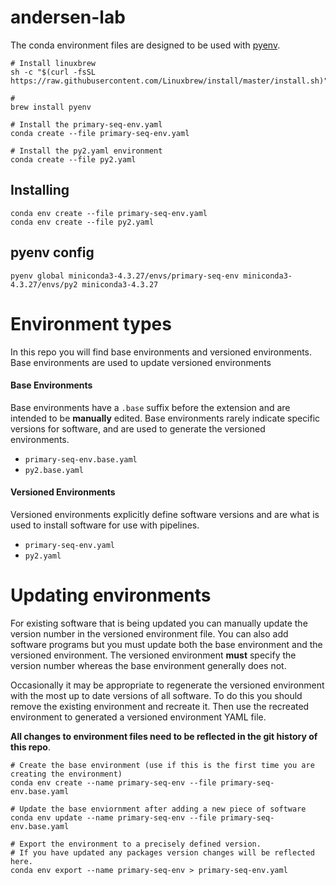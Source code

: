 # andersen-lab

The conda environment files are designed to be used with [pyenv](https://github.com/pyenv/pyenv).

```
# Install linuxbrew
sh -c "$(curl -fsSL https://raw.githubusercontent.com/Linuxbrew/install/master/install.sh)"

#
brew install pyenv

# Install the primary-seq-env.yaml
conda create --file primary-seq-env.yaml

# Install the py2.yaml environment
conda create --file py2.yaml
```


## Installing

```
conda env create --file primary-seq-env.yaml
conda env create --file py2.yaml
```

## pyenv config

```
pyenv global miniconda3-4.3.27/envs/primary-seq-env miniconda3-4.3.27/envs/py2 miniconda3-4.3.27
```

# Environment types

In this repo you will find base environments and versioned environments. Base environments are used to update versioned environments

#### Base Environments

Base environments have a `.base` suffix before the extension and are intended to be __manually__ edited. Base environments rarely indicate specific versions for software, and are used to generate the versioned environments.

* `primary-seq-env.base.yaml`
* `py2.base.yaml`

#### Versioned Environments

Versioned environments explicitly define software versions and are what is used to install software for use with pipelines.

* `primary-seq-env.yaml`
* `py2.yaml`

# Updating environments

For existing software that is being updated you can manually update the version number in the versioned environment file. You can also add software programs but you must update both the base environment and the versioned environment. The versioned environment __must__ specify the version number whereas the base environment generally does not.

Occasionally it may be appropriate to regenerate the versioned environment with the most up to date versions of all software. To do this you should remove the existing environment and recreate it. Then use the recreated environment to generated a versioned environment YAML file.

__All changes to environment files need to be reflected in the git history of this repo__.

```
# Create the base environment (use if this is the first time you are creating the environment)
conda env create --name primary-seq-env --file primary-seq-env.base.yaml

# Update the base enviornment after adding a new piece of software
conda env update --name primary-seq-env --file primary-seq-env.base.yaml

# Export the environment to a precisely defined version.
# If you have updated any packages version changes will be reflected here.
conda env export --name primary-seq-env > primary-seq-env.yaml
```